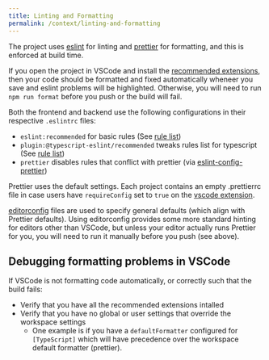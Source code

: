 ```yaml
---
title: Linting and Formatting
permalink: /context/linting-and-formatting
---
```


The project uses [eslint](https://eslint.org/) for linting and [prettier](https://prettier.io/) for formatting, and this is enforced at build time.

If you open the project in VSCode and install the [recommended extensions](/tutorials/getting-started#set-up-your-editor), then your code should be formatted and fixed automatically wheneer you save and eslint problems will be highlighted. Otherwise, you will need to run `npm run format` before you push or the build will fail.

Both the frontend and backend use the following configurations in their respective `.eslintrc` files:

- `eslint:recommended` for basic rules (See [rule list](https://eslint.org/docs/rules/))
- `plugin:@typescript-eslint/recommended` tweaks rules list for typescript (See [rule list](https://github.com/typescript-eslint/typescript-eslint/blob/main/packages/eslint-plugin/src/configs/eslint-recommended.ts))
- `prettier` disables rules that conflict with prettier (via [eslint-config-prettier](https://github.com/prettier/eslint-config-prettier))

Prettier uses the default settings. Each project contains an empty .prettierrc file in case users have `requireConfig` set to `true` on the [vscode extension](https://marketplace.visualstudio.com/items?itemName=esbenp.prettier-vscode).

[editorconfig](https://editorconfig.org/) files are used to specify general defaults (which align with Prettier defaults). Using editorconfig provides some more standard hinting for editors other than VSCode, but unless your editor actually runs Prettier for you, you will need to run it manually before you push (see above).

## Debugging formatting problems in VSCode

If VSCode is not formatting code automatically, or correctly such that the build fails:

- Verify that you have all the recommended extensions intalled
- Verify that you have no global or user settings that override the workspace settings
  - One example is if you have a `defaultFormatter` configured for `[TypeScript]` which will have precedence over the workspace default formatter (prettier).
